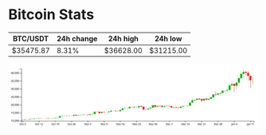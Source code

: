 # Bitcoin Stats

BTC/USDT|24h change|24h high|24h low|
|---|---|---|---|
|$35475.87|8.31%|$36628.00|$31215.00|

<img src="./chart.svg">
